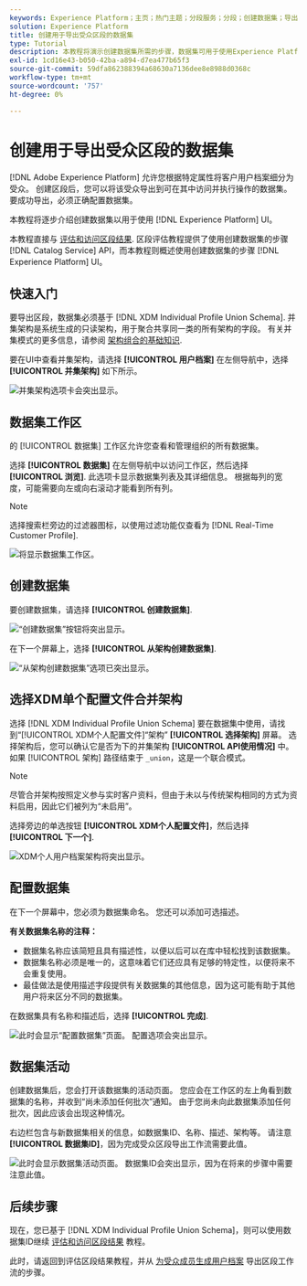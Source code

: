 ```yaml
---
keywords: Experience Platform；主页；热门主题；分段服务；分段；创建数据集；导出受众区段；导出区段；
solution: Experience Platform
title: 创建用于导出受众区段的数据集
type: Tutorial
description: 本教程将演示创建数据集所需的步骤，数据集可用于使用Experience PlatformUI导出受众区段。
exl-id: 1cd16e43-b050-42ba-a894-d7ea477b65f3
source-git-commit: 59dfa862388394a68630a7136dee8e8988d0368c
workflow-type: tm+mt
source-wordcount: '757'
ht-degree: 0%

---
```


# 创建用于导出受众区段的数据集

[!DNL Adobe Experience Platform] 允许您根据特定属性将客户用户档案细分为受众。 创建区段后，您可以将该受众导出到可在其中访问并执行操作的数据集。 要成功导出，必须正确配置数据集。

本教程将逐步介绍创建数据集以用于使用 [!DNL Experience Platform] UI。

本教程直接与 [评估和访问区段结果](./evaluate-a-segment.md). 区段评估教程提供了使用创建数据集的步骤 [!DNL Catalog Service] API，而本教程则概述使用创建数据集的步骤 [!DNL Experience Platform] UI。

## 快速入门

要导出区段，数据集必须基于 [!DNL XDM Individual Profile Union Schema]. 并集架构是系统生成的只读架构，用于聚合共享同一类的所有架构的字段。 有关并集模式的更多信息，请参阅 [架构组合的基础知识](../../xdm/schema/composition.md#union).

要在UI中查看并集架构，请选择 **[!UICONTROL 用户档案]** 在左侧导航中，选择 **[!UICONTROL 并集架构]** 如下所示。

![并集架构选项卡会突出显示。](../images/tutorials/segment-export-dataset/union.png)

## 数据集工作区

的 [!UICONTROL 数据集] 工作区允许您查看和管理组织的所有数据集。

选择 **[!UICONTROL 数据集]** 在左侧导航中以访问工作区，然后选择 **[!UICONTROL 浏览]**. 此选项卡显示数据集列表及其详细信息。 根据每列的宽度，可能需要向左或向右滚动才能看到所有列。

>[!NOTE]
>
>选择搜索栏旁边的过滤器图标，以使用过滤功能仅查看为 [!DNL Real-Time Customer Profile].

![将显示数据集工作区。](../images/tutorials/segment-export-dataset/browse.png)

## 创建数据集

要创建数据集，请选择 **[!UICONTROL 创建数据集]**.

![“创建数据集”按钮将突出显示。](../images/tutorials/segment-export-dataset/create-dataset.png)

在下一个屏幕上，选择 **[!UICONTROL 从架构创建数据集]**.

![“从架构创建数据集”选项已突出显示。](../images/tutorials/segment-export-dataset/create-from-schema.png)

## 选择XDM单个配置文件合并架构

选择 [!DNL XDM Individual Profile Union Schema] 要在数据集中使用，请找到“[!UICONTROL XDM个人配置文件]“架构” **[!UICONTROL 选择架构]** 屏幕。 选择架构后，您可以确认它是否为下的并集架构 **[!UICONTROL API使用情况]** 中。 如果 [!UICONTROL 架构] 路径结束于 `_union`，这是一个联合模式。

>[!NOTE]
>
>尽管合并架构按照定义参与实时客户资料，但由于未以与传统架构相同的方式为资料启用，因此它们被列为“未启用”。

选择旁边的单选按钮 **[!UICONTROL XDM个人配置文件]**，然后选择 **[!UICONTROL 下一个]**.

![XDM个人用户档案架构将突出显示。](../images/tutorials/segment-export-dataset/select-schema.png)

## 配置数据集

在下一个屏幕中，您必须为数据集命名。 您还可以添加可选描述。

**有关数据集名称的注释：**

* 数据集名称应该简短且具有描述性，以便以后可以在库中轻松找到该数据集。
* 数据集名称必须是唯一的，这意味着它们还应具有足够的特定性，以便将来不会重复使用。
* 最佳做法是使用描述字段提供有关数据集的其他信息，因为这可能有助于其他用户将来区分不同的数据集。

在数据集具有名称和描述后，选择 **[!UICONTROL 完成]**.

![此时会显示“配置数据集”页面。 配置选项会突出显示。](../images/tutorials/segment-export-dataset/configure-dataset.png)

## 数据集活动

创建数据集后，您会打开该数据集的活动页面。 您应会在工作区的左上角看到数据集的名称，并收到“尚未添加任何批次”通知。 由于您尚未向此数据集添加任何批次，因此应该会出现这种情况。

右边栏包含与新数据集相关的信息，如数据集ID、名称、描述、架构等。 请注意 **[!UICONTROL 数据集ID]**，因为完成受众区段导出工作流需要此值。

![此时会显示数据集活动页面。 数据集ID会突出显示，因为在将来的步骤中需要注意此值。](../images/tutorials/segment-export-dataset/activity.png)

## 后续步骤

现在，您已基于 [!DNL XDM Individual Profile Union Schema]，则可以使用数据集ID继续 [评估和访问区段结果](./evaluate-a-segment.md) 教程。

此时，请返回到评估区段结果教程，并从 [为受众成员生成用户档案](./evaluate-a-segment.md#generate-profiles) 导出区段工作流的步骤。
